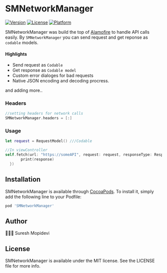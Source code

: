 # SMNetworkManager

[![Version](https://img.shields.io/cocoapods/v/SMNetworkManager.svg?style=flat)](https://cocoapods.org/pods/SMNetworkManager)
[![License](https://img.shields.io/cocoapods/l/SMNetworkManager.svg?style=flat)](https://cocoapods.org/pods/SMNetworkManager)
[![Platform](https://img.shields.io/cocoapods/p/SMNetworkManager.svg?style=flat)](https://cocoapods.org/pods/SMNetworkManager)

SMNetworkManager was build the top of [Alamofire](https://github.com/Alamofire/Alamofire) to handle API calls easily. By `SMNetworkManager` you can send request and get reponse as `codable` models. 

#### Highlights
- Send request as `Codable`
- Get response as `Codable model`
- Custom error dialoges for bad requests
- Native JSON encoding and decoding procress.

and adding more..

### Headers
 ```swift
//setting headers for network calls
SMNetworkManager.headers = [:]
```
### Usage
```swift
let request = RequestModel() ///Codable

//In viewController
self.fetch(url: "https://someAPI", request: request, responseType: ResponseModel.self, paramEncoding: .default) { [weak self] (response) in
       print(response)
  })
```

## Installation

SMNetworkManager is available through [CocoaPods](https://cocoapods.org/SMNetworkManager). To install
it, simply add the following line to your Podfile:

```ruby
pod 'SMNetworkManager'
```

## Author

🙍🏻‍♂️ Suresh Mopidevi

## License

SMNetworkManager is available under the MIT license. See the LICENSE file for more info.
